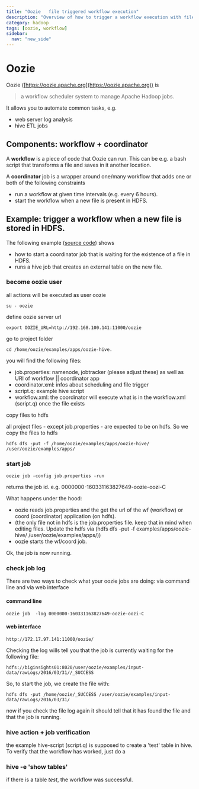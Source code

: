 ```yaml
---
title: "Oozie   file triggered workflow execution"
description: "Overview of how to trigger a workflow execution with files in Apache Oozie"
category: hadoop
tags: [oozie, workflow]
sidebar:
  nav: "new_side"
---
```


# Oozie
Oozie ([https://oozie.apache.org](https://oozie.apache.org)) is 

>  a workflow scheduler system to manage Apache Hadoop jobs.

It allows you to automate common tasks, e.g.

* web server log analysis 
* hive ETL jobs

## Components: workflow + coordinator
A **workflow** is a piece of code that Oozie can run. This can be e.g. a bash script that transforms a file and saves in it another location.

A **coordinator** job is a wrapper around one/many workflow that adds one or both of the following constraints

* run a workflow at given time intervals (e.g. every 6 hours).
* start the workflow when a new file is present in HDFS.

## Example: trigger a workflow when a new file is stored in HDFS.

The following example ([source code](https://github.com/fabsta/oozie_hive_file_trigger)) shows 

* how to start a coordinator job that is waiting for the existence of a file in HDFS. 
* runs a hive job that creates an external table on the new file.



### become oozie user

all actions will be executed as user oozie

```
su - oozie
```
define oozie server url

```
export OOZIE_URL=http://192.168.100.141:11000/oozie
```
go to project folder

```
cd /home/oozie/examples/apps/oozie-hive.
```

you will find the following files:

* job.properties: namenode, jobtracker (please adjust these) as well as URI of workflow || coordinator app
* coordinator.xml: infos about scheduling and file trigger
* script.q: example hive script
* workflow.xml: the coordinator will execute what is in the workflow.xml (script.q) once the file exists


copy files to hdfs

all project files - except job.properties - are expected to be on hdfs. So we copy the files to hdfs

```
hdfs dfs -put -f /home/oozie/examples/apps/oozie-hive/ /user/oozie/examples/apps/
```

### start job

```
oozie job -config job.properties -run
```

returns the job id. e.g. 0000000-160331163827649-oozie-oozi-C

What happens under the hood:

* oozie reads job.properties and the get the url of the wf (workflow) or coord (coordinator) application (on hdfs).
* (the only file not in hdfs is the job.properties file. keep that in mind when editing files. Update the hdfs via (hdfs dfs -put -f examples/apps/oozie-hive/ /user/oozie/examples/apps/))
* oozie starts the wf/coord job.

Ok, the job is now running.

### check job log

There are two ways to check what your oozie jobs are doing: via command line and via web interface

#### command line

```
oozie job  -log 0000000-160331163827649-oozie-oozi-C
```

#### web interface

```
http://172.17.97.141:11000/oozie/
```

Checking the log wills tell you that the job is currently waiting for the following file:

```
hdfs://biginsights01:8020/user/oozie/examples/input-data/rawLogs/2016/03/31//_SUCCESS
```

So, to start the job, we create the file with:

```
hdfs dfs -put /home/oozie/_SUCCESS /user/oozie/examples/input-data/rawLogs/2016/03/31/
```

now if you check the file log again it should tell that it has found the file and that the job is running.

### hive action + job verification

the example hive-script (script.q) is supposed to create a 'test' table in hive. To verify that the workflow has worked, just do a

### hive -e 'show tables'

if there is a table *test*, the workflow was successful. 
